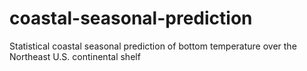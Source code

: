 # coastal-seasonal-prediction
Statistical coastal seasonal prediction of bottom temperature over the Northeast U.S. continental shelf
